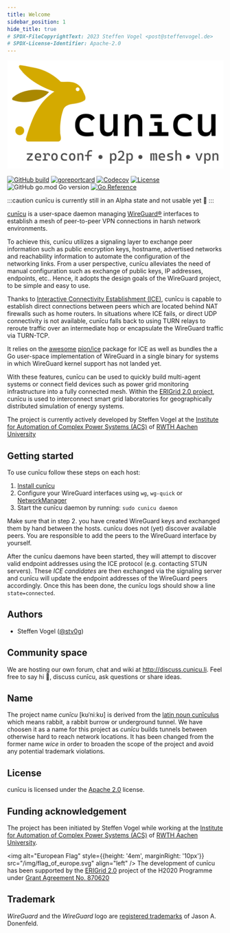 ```yaml
---
title: Welcome
sidebar_position: 1
hide_title: true
# SPDX-FileCopyrightText: 2023 Steffen Vogel <post@steffenvogel.de>
# SPDX-License-Identifier: Apache-2.0
---
```


<p align="center" >
    <img style={{width: '60%'}} src="/img/cunicu_logo.svg" alt="cunīcu logo" />

[![GitHub build](https://img.shields.io/github/actions/workflow/status/cunicu/cunicu/build.yaml?style=flat-square)](https://github.com/cunicu/cunicu/actions)
[![goreportcard](https://goreportcard.com/badge/github.com/cunicu/cunicu?style=flat-square)](https://goreportcard.com/report/github.com/cunicu/cunicu)
[![Codecov](https://img.shields.io/codecov/c/github/cunicu/cunicu?token=WWQ6SR16LA&style=flat-square)](https://app.codecov.io/gh/cunicu/cunicu)
[![License](https://img.shields.io/github/license/cunicu/cunicu?style=flat-square)](https://github.com/cunicu/cunicu/blob/main/LICENSE)
![GitHub go.mod Go version](https://img.shields.io/github/go-mod/go-version/cunicu/cunicu?style=flat-square)
[![Go Reference](https://pkg.go.dev/badge/github.com/cunicu/cunicu.svg)](https://pkg.go.dev/github.com/cunicu/cunicu)
</p>

:::caution cunīcu is currently still in an Alpha state and not usable yet 🚧
:::

[cunīcu][cunicu] is a user-space daemon managing [WireGuard®][wireguard] interfaces to establish a mesh of peer-to-peer VPN connections in harsh network environments.

To achieve this, cunīcu utilizes a signaling layer to exchange peer information such as public encryption keys, hostname, advertised networks and reachability information to automate the configuration of the networking links.
From a user perspective, cunīcu alleviates the need of manual configuration such as exchange of public keys, IP addresses, endpoints, etc..
Hence, it adopts the design goals of the WireGuard project, to be simple and easy to use.

Thanks to [Interactive Connectivity Establishment (ICE)](https://en.wikipedia.org/wiki/Interactive_Connectivity_Establishment), cunīcu is capable to establish direct connections between peers which are located behind NAT firewalls such as home routers.
In situations where ICE fails, or direct UDP connectivity is not available, cunīcu falls back to using TURN relays to reroute traffic over an intermediate hop or encapsulate the WireGuard traffic via TURN-TCP.

It relies on the [awesome](https://github.com/pion/awesome-pion) [pion/ice][pion-ice] package for ICE as well as bundles the a Go user-space implementation of WireGuard in a single binary for systems in which WireGuard kernel support has not landed yet.

With these features, cunīcu can be used to quickly build multi-agent systems or connect field devices such as power grid monitoring infrastructure into a fully connected mesh.
Within the [ERIGrid 2.0 project][erigrid], cunīcu is used to interconnect smart grid laboratories for geographically distributed simulation of energy systems.

The project is currently actively developed by Steffen Vogel at the [Institute for Automation of Complex Power Systems (ACS)](https://www.acs.eonerc.rwth-aachen.de) of [RWTH Aachen University](https://www.rwth-aachen.de)

## Getting started

To use cunīcu follow these steps on each host:

1.  [Install cunīcu](./install.md)
2.  Configure your WireGuard interfaces using `wg`, `wg-quick` or [NetworkManager](https://blogs.gnome.org/thaller/2019/03/15/wireguard-in-networkmanager/)
3.  Start the cunīcu daemon by running: `sudo cunicu daemon`

Make sure that in step 2. you have created WireGuard keys and exchanged them by hand between the hosts.
cunīcu does not (yet) discover available peers. You are responsible to add the peers to the WireGuard interface by yourself.

After the cunīcu daemons have been started, they will attempt to discover valid endpoint addresses using the ICE protocol (e.g. contacting STUN servers).
These _ICE candidates_ are then exchanged via the signaling server and cunīcu will update the endpoint addresses of the WireGuard peers accordingly.
Once this has been done, the cunīcu logs should show a line `state=connected`.

## Authors

-   Steffen Vogel ([@stv0g](https://github.com/stv0g))

## Community space

We are hosting our own forum, chat and wiki at http://discuss.cunicu.li. Feel free to say hi 👋, discuss cunīcu, ask questions or share ideas.

## Name

The project name _cunīcu_ \[kʊˈniːkʊ\] is derived from the [latin noun cunīculus](https://en.wiktionary.org/wiki/cuniculus#Latin) which means rabbit, a rabbit burrow or underground tunnel. We have choosen it as a name for this project as _cunīcu_ builds tunnels between otherwise hard to reach network locations.
It has been changed from the former name _wice_ in order to broaden the scope of the project and avoid any potential trademark violations. 

## License

cunīcu is licensed under the [Apache 2.0](https://github.com/cunicu/cunicu/blob/main/LICENSE) license.

## Funding acknowledgement

The project has been initiated by Steffen Vogel while working at the [Institute for Automation of Complex Power Systems (ACS)](https://www.acs.eonerc.rwth-aachen.de) of [RWTH Aachen University](https://www.rwth-aachen.de).

<img alt="European Flag" style={{height: '4em', marginRight: '10px'}} src="/img/flag_of_europe.svg" align="left" /> The development of cunīcu has been supported by the <a href="https://erigrid2.eu">ERIGrid 2.0</a> project of the H2020 Programme under <a href="https://cordis.europa.eu/project/id/870620">Grant Agreement No. 870620</a>

## Trademark

_WireGuard_ and the _WireGuard_ logo are [registered trademarks](https://www.wireguard.com/trademark-policy/) of Jason A. Donenfeld.

[wireguard]: https://wireguard.com

[pion-ice]: https://github.com/pion/ice

[cunicu]: https://github.com/cunicu/cunicu

[erigrid]: https://erigrid2.eu
